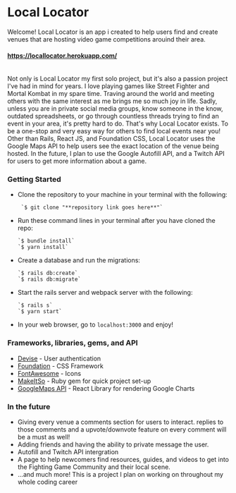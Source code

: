 # Local Locator

Welcome! Local Locator is an app i created to help users find and create venues that are hosting video game competitions arouind their area. 

#### https://locallocator.herokuapp.com/

<br/>
Not only is Local Locator my first solo project, but it's also a passion project I've had in mind for years. I love playing games like Street Fighter and Mortal Kombat in my spare time. Traving around the world and meeting others with the same interest as me brings me so much joy in life. Sadly, unless you are in private social media groups, know someone in the know, outdated spreadsheets, or go through countless threads trying to find an event in your area, it's pretty hard to do. That's why Local Locator exists. To be a one-stop and very easy way for others to find local events near you!
<br/>
Other than Rails, React JS, and Foundation CSS, Local Locator uses the Google Maps API to help users see the exact location of the venue being hosted. In the future, I plan to use the Google Autofill API, and a Twitch API for users to get more information about a game.

### Getting Started

* Clone the repository to your machine in your terminal with the following:
      
       `$ git clone "**repository link goes here**"`
      
* Run these command lines in your terminal after you have cloned the repo:

      `$ bundle install`      
      `$ yarn install`

* Create a database and run the migrations:

      `$ rails db:create`  
      `$ rails db:migrate`
      
* Start the rails server and webpack server with the following:

      `$ rails s`   
      `$ yarn start`

* In your web browser, go to `localhost:3000` and enjoy!

### Frameworks, libraries, gems, and API

* [Devise](https://github.com/plataformatec/devise) - User authentication
* [Foundation](https://foundation.zurb.com/) - CSS Framework
* [FontAwesome](https://fontawesome.com/) - Icons
* [MakeItSo](https://github.com/LaunchAcademy/make_it_so) - Ruby gem for quick project set-up
* [GoogleMaps API](https://mapsplatform.google.com/) - React Library for rendering Google Charts

### In the future
* Giving every venue a comments section for users to interact. replies to those comments and a upvote/downvote feature on every comment will be a must as well!
* Adding friends and having the ability to private message the user.
* Autofill and Twitch API intergration
* A page to help newcomers find resources, guides, and videos to get into the Fighting Game Community and their local scene.
* ...and much more! This is a project I plan on working on throughout my whole coding career

